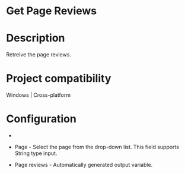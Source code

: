 ﻿# Get Page Reviews

# Description

Retreive the page reviews.

# Project compatibility

Windows | Cross-platform

# Configuration

* 
* Page - Select the page from the drop-down list. This field supports String type input.









* Page reviews - Automatically generated output variable.
